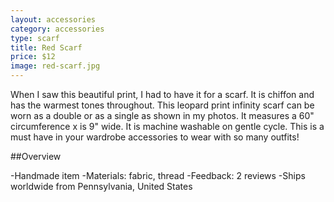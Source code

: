 ```yaml
---
layout: accessories
category: accessories
type: scarf
title: Red Scarf
price: $12
image: red-scarf.jpg
---
```


When I saw this beautiful print, I had to have it for a scarf. It is chiffon and has the warmest tones throughout. This leopard print infinity scarf can be worn as a double or as a single as shown in my photos. It measures a 60" circumference x is 9" wide. It is machine washable on gentle cycle. This is a must have in your wardrobe accessories to wear with so many outfits!

##Overview

-Handmade item
-Materials: fabric, thread
-Feedback: 2 reviews
-Ships worldwide from Pennsylvania, United States